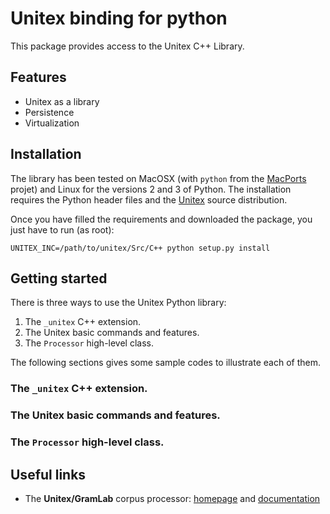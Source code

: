 # Unitex binding for python

This package provides access to the Unitex C++ Library.

## Features

* Unitex as a library
* Persistence
* Virtualization

## Installation

The library has been tested on MacOSX (with `python` from the [MacPorts](https://www.macports.org/) projet) and Linux for the versions 2 and 3 of Python. The installation requires the Python header files and the [Unitex](http://igm.univ-mlv.fr/~unitex/index.php?page=3&html=download2.html) source distribution.

Once you have filled the requirements and downloaded the package, you just have to run (as root):

```
UNITEX_INC=/path/to/unitex/Src/C++ python setup.py install
```

## Getting started

There is three ways to use the Unitex Python library:

1. The `_unitex` C++ extension.
2. The Unitex basic commands and features.
3. The `Processor` high-level class.

The following sections gives some sample codes to illustrate each of them.

### The `_unitex` C++ extension.
### The Unitex basic commands and features.
### The `Processor` high-level class.

## Useful links

* The **Unitex/GramLab** corpus processor: [homepage](http://www-igm.univ-mlv.fr/~unitex/) and [documentation](http://igm.univ-mlv.fr/~unitex/UnitexManual3.1.pdf)



